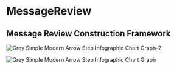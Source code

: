 # MessageReview
**Message Review Construction Framework**
---

![Grey Simple Modern Arrow Step Infographic Chart Graph-2](https://github.com/shotechgittest/MessageReview/assets/143107465/8fceb0b4-80c9-4ce8-9906-ff99ed413496)

![Grey Simple Modern Arrow Step Infographic Chart Graph](https://github.com/shotechgittest/MessageReview/assets/143107465/306fcb9f-a0ce-431d-982f-592b4fc559ca)
